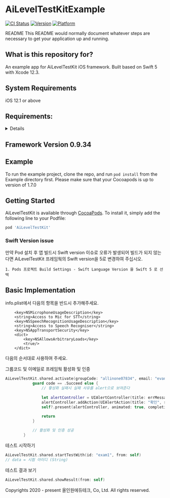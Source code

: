 # AiLevelTestKitExample 

[![CI Status](https://img.shields.io/travis/jk-gna/AiLevelTestSFKit.svg?style=flat)](https://travis-ci.org/jk-gna/AiLevelTestSFKit)
[![Version](https://img.shields.io/cocoapods/v/AiLevelTestSFKit.svg?style=flat)](https://cocoapods.org/pods/AiLevelTestSFKit)
[![Platform](https://img.shields.io/cocoapods/p/AiLevelTestSFKit.svg?style=flat)](https://cocoapods.org/pods/AiLevelTestSFKit)

README
This README would normally document whatever steps are necessary to get your application up and running.

## What is this repository for?
An example app for AiLevelTestKit iOS framework. 
Built based on Swift 5 with Xcode 12.3.

## System Requirements
iOS 12.1 or above

## Requirements:
<details>
1. Requires iOS 12.1 or later. The sample project is optimized for iOS 13.
2. Requires Automatic Reference Counting (ARC).
3. Optimized for ARM64 Architecture.
</details>

## Framework Version 0.9.34

## Example

To run the example project, clone the repo, and run `pod install` from the Example directory first.
Please make sure that your Cocoapods is up to version of 1.7.0


## Getting Started

AiLevelTestKit is available through [CocoaPods](https://cocoapods.org). To install
it, simply add the following line to your Podfile:

```ruby
pod 'AiLevelTestKit'
```


### Swift Version issue

만약 Pod 설치 후 앱 빌드시 Swift version 이슈로  오류가 발생되어 빌드가 되지 않는다면
AiLevelTestKit 프레임웍의 Swift version을 5로 변경하여 주십시오.

    1. Pods 프로젝트 Build Settings - Swift Language Version 을 Swift 5 로 선택
     

## Basic Implementation

info.plist에서 다음의 항목을 반드시 추가해주세요.
```
    <key>NSMicrophoneUsageDescription</key>
    <string>Access to Mic for STT</string>
    <key>NSSpeechRecognitionUsageDescription</key>
    <string>Access to Speech Recogniser</string>
    <key>NSAppTransportSecurity</key>
    <dict>
        <key>NSAllowsArbitraryLoads</key>
        <true/>
    </dict>    
```

다음의 순서대로 사용하여 주세요.

그룹코드 및 이메일로 프레임웍 활성화 및 인증
```swift
AiLevelTestKit.shared.activate(groupCode: "allinone07834", email: "evan", themeColour: #colorLiteral(red: 0.2745098174, green: 0.4862745106, blue: 0.1411764771, alpha: 1)) { [weak self] (code, errMessage) in
            guard code == .Succeed else {
                // 홯성화 실패시 실패 사유를 alert으로 보여준다
                
                let alertController = UIAlertController(title: errMessage, message: nil, preferredStyle: .alert)
                alertController.addAction(UIAlertAction(title: "확인", style: .cancel, handler: nil))
                self?.present(alertController, animated: true, completion: nil)
                
                return
            }

            // 활성화 및 인증 성공
        }
```


테스트 시작하기
```swift
AiLevelTestKit.shared.startTestWith(id: "exam1", from: self)
// data = 시험 아이디 (String)
```


테스트 결과 보기 
```swift
AiLevelTestKit.shared.showResult(from: self)
```



Copyrights 2020 - present 올인원에듀테크, Co, Ltd. All rights reserved.
